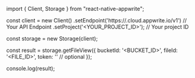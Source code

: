 import { Client, Storage } from "react-native-appwrite";

const client = new Client()
    .setEndpoint('https://<REGION>.cloud.appwrite.io/v1') // Your API Endpoint
    .setProject('<YOUR_PROJECT_ID>'); // Your project ID

const storage = new Storage(client);

const result = storage.getFileView({
    bucketId: '<BUCKET_ID>',
    fileId: '<FILE_ID>',
    token: '<TOKEN>' // optional
});

console.log(result);
